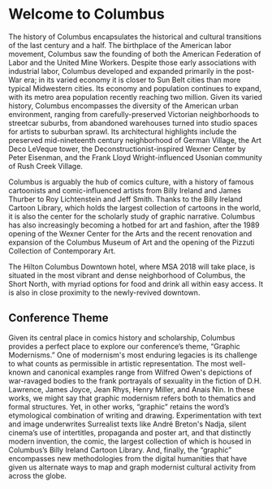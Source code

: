 <div class="padder" id="begin">
</div>

# Welcome to Columbus

The history of Columbus encapsulates the historical and cultural transitions of the last century and a half.  The birthplace of the American labor movement, Columbus saw the founding of both the American Federation of Labor and the United Mine Workers.  Despite those early associations with industrial labor, Columbus developed and expanded primarily in the post-War era; in its varied economy it is closer to Sun Belt cities than more typical Midwestern cities.  Its economy and population continues to expand, with its metro area population recently reaching two million.  Given its varied history, Columbus encompasses the diversity of the American urban environment, ranging from carefully-preserved Victorian neighborhoods to streetcar suburbs, from abandoned warehouses turned into studio spaces for artists to suburban sprawl.  Its architectural highlights include the preserved mid-nineteenth century neighborhood of German Village, the Art Deco LeVeque tower, the Deconstructionist-inspired Wexner Center by Peter Eisenman, and the Frank Lloyd Wright-influenced Usonian community of Rush Creek Village.

Columbus is arguably the hub of comics culture, with a history of famous cartoonists and comic-influenced artists from Billy Ireland and James Thurber to Roy Lichtenstein and Jeff Smith.  Thanks to the Billy Ireland Cartoon Library, which holds the largest collection of cartoons in the world, it is also the center for the scholarly study of graphic narrative.  Columbus has also increasingly becoming a hotbed for art and fashion, after the 1989 opening of the Wexner Center for the Arts and the recent renovation and expansion of the Columbus Museum of Art and the opening of the Pizzuti Collection of Contemporary Art.

The Hilton Columbus Downtown hotel, where MSA 2018 will take place, is situated in the most vibrant and dense neighborhood of Columbus, the Short North, with myriad options for food and drink all within easy access. It is also in close proximity to the newly-revived downtown.  

## Conference Theme

Given its central place in comics history and scholarship, Columbus provides a perfect place to explore our conference’s theme, “Graphic Modernisms.” One of modernism's most enduring legacies is its challenge to what counts as permissible in artistic representation. The most well-known and canonical examples range from Wilfred Owen's depictions of war-ravaged bodies to the frank portrayals of sexuality in the fiction of D.H. Lawrence, James Joyce, Jean Rhys, Henry Miller, and Anais Nin.  In these works, we might say that graphic modernism refers both to thematics and formal structures.  Yet, in other works, “graphic” retains the word’s etymological combination of writing and drawing.  Experimentation with text and image underwrites Surrealist texts like André Breton's Nadja, silent cinema’s use of intertitles, propaganda and poster art, and that distinctly modern invention, the comic, the largest collection of which is housed in Columbus’s Billy Ireland Cartoon Library.  And, finally, the “graphic” encompasses new methodologies from the digital humanities that have given us alternate ways to map and graph modernist cultural activity from across the globe. 